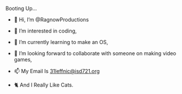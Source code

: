 Booting Up...

- 👋 Hi, I’m @RagnowProductions
- 👀 I’m interested in coding,
- 🌱 I’m currently learning to make an OS,
- 💞️ I’m looking forward to collaborate with someone on making video games,
- 📫 My Email Is 31leffnic@isd721.org

- 🐈 And I Really Like Cats.
<!---
RagnowProductions/RagnowProductions is a ✨ special ✨ repository because its `Startup.md` (this file) appears on your GitHub profile.
You can click the Preview link to take a look at your changes.
--->
